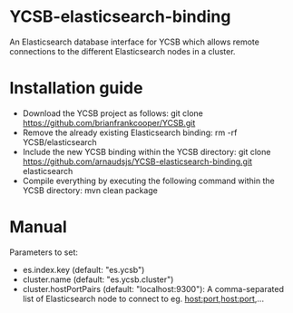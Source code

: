 # YCSB-elasticsearch-binding
An Elasticsearch database interface for YCSB which allows remote connections to the different Elasticsearch nodes in a cluster.

Installation guide
==================

* Download the YCSB project as follows: git clone https://github.com/brianfrankcooper/YCSB.git
* Remove the already existing Elasticsearch binding: rm -rf YCSB/elasticsearch
* Include the new YCSB binding within the YCSB directory: git clone https://github.com/arnaudsjs/YCSB-elasticsearch-binding.git elasticsearch
* Compile everything by executing the following command within the YCSB directory: mvn clean package

Manual
======

Parameters to set: 

* es.index.key (default: "es.ycsb")
* cluster.name (default: "es.ycsb.cluster")
* cluster.hostPortPairs (default: "localhost:9300"): A comma-separated list of Elasticsearch node to connect to eg. <host:port>,<host:port>,...
